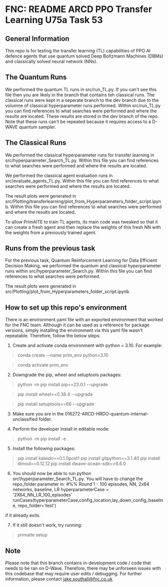 # FNC: README ARCD PPO Transfer Learning U75a Task 53

## General Information

This repo is for testing the transfer learning (TL) capabilities of PPO AI defence agents that use quantum solved Deep Boltzmann Machines (DBMs) and classically solved neural network (NNs).

## The Quantum Runs

We performed the quantum TL runs in src/run_TL.py. If you can't see this file then you are likely in the branch that contains teh classical runs. The classical runs were kept in a seperate branch to the dev branch due to the volumne of classical hyperparameter runs performed. Within src/run_TL.py you can find references to what searches were performed and where the results are located. These results are stored in the dev branch of the repo. Note that these runs can't be repeated because it requires access to a D-WAVE quantum sampler. 

## The Classical Runs

We performed the classical hyperparameter runs for transfer learning in src/hyperparameter_Search_TL.py. Within this file you can find references to what searches were performed and where the results are located.

We performed the classical agent evaluation runs in src/evaluate_agents_TL.py. Within this file you can find references to what searches were performed and where the results are located.

The result plots were generated in src/Plotting/transferlearning/plot_from_Hyperparameters_folder_script.ipynb. Within this file you can find references to what searches were performed and where the results are located. 

To allow PrimAITE to train TL agents, its main code was tweaked so that it can create a fresh agent and then replace the weights of this fresh NN with the weights from a previously trained agent.

## Runs from the previous task 
For the previous task,  Quantum Reinforcement Learning for Data Efficient Decision Making, we performed the quantum and classical hyperparameter runs within src/hyperparameter_Search.py. Within this file you can find references to what searches were performed.

The result plots were generated in src/Plotting/plot_from_Hyperparameters_folder_script.ipynb.

## How to set up this repo's environment

There is an environment.yaml file with an exported environment that worked for the FNC team. Although it can be used as a reference for package versions, simply installing the environment via this yaml file wasn't repeatable. Therefore, follow the below steps:

1. Create and activate conda environment with python = 3.10. For example: 

>conda create --name prim_env python=3.10

>conda activate prim_env 

2. Downgrade the pip, wheel and setuptools packages: 

>python -m pip install pip==23.0.1 --upgrade  

>pip install wheel==0.38.4 --upgrade 

>pip install setuptools==66 --upgrade 

3. Make sure you are in the 016272-ARCD-HRDO-quantum-internal-unclassified folder.

4. Perform the developer install in editable mode:

>python -m pip install -e .

5. Install the following packages:

>pip install kaleido==0.1.0post1
>pip install gitpython==3.1.40
>pip install dimod==0.12.12
>pip install dwave-ocean-sdk==6.6.0

6. You should now be able to run python src\hyperparameter_Search_TL.py. You will have to change the repo_folder parameter in:
#%% Round 1 - 100 episodes, NN,  2x64 networks, baseline, LR 
hyperparameterCase = '2X64_NN_LR_100_episodes'
runCases(hyperparameterCase,config_location,lay_down_config_baseline, repo_folder='test')

if it already exits.

7. If it still doesn't work, try running:
> primaite setup

## Note 

Please note that this branch contains in-development code / code that needs to be ran on D-Wave. Therefore, there may be unforseen issues with this codebase that may require user edits / debugging. For further information, please contact jake.southall@fnc.co.uk
